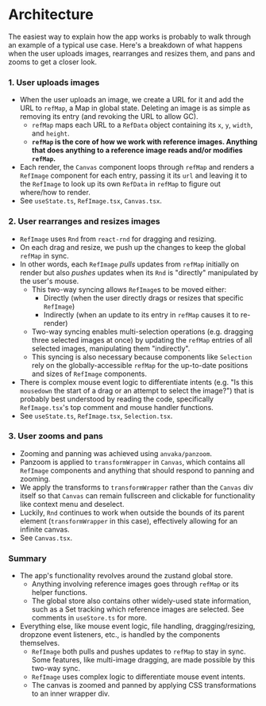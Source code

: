 # Architecture

The easiest way to explain how the app works is probably to walk through an example of a typical use case. Here's a breakdown of what happens when the user uploads images, rearranges and resizes them, and pans and zooms to get a closer look.

### 1. User uploads images

- When the user uploads an image, we create a URL for it and add the URL to `refMap`, a Map in global state. Deleting an image is as simple as removing its entry (and revoking the URL to allow GC).
    - `refMap` maps each URL to a `RefData` object containing its `x`, `y`, `width`, and `height`.
    - **`refMap` is the core of how we work with reference images. Anything that does anything to a reference image reads and/or modifies `refMap`.**
- Each render, the `Canvas` component loops through `refMap` and renders a `RefImage` component for each entry, passing it its `url` and leaving it to the `RefImage` to look up its own `RefData` in `refMap` to figure out where/how to render.
- See `useState.ts`, `RefImage.tsx`, `Canvas.tsx`.

### 2. User rearranges and resizes images

- `RefImage` uses `Rnd` from `react-rnd` for dragging and resizing.
- On each drag and resize, we push up the changes to keep the global `refMap` in sync.
- In other words, each `RefImage` *pulls* updates from `refMap` initially on render but also *pushes* updates when its `Rnd` is "directly" manipulated by the user's mouse.
    - This two-way syncing allows `RefImage`s to be moved either:
        - Directly (when the user directly drags or resizes that specific `RefImage`)
        - Indirectly (when an update to its entry in `refMap` causes it to re-render)
    - Two-way syncing enables multi-selection operations (e.g. dragging three selected images at once) by updating the `refMap` entries of all selected images, manipulating them "indirectly".
    - This syncing is also necessary because components like `Selection` rely on the globally-accessible `refMap` for the up-to-date positions and sizes of `RefImage` components.
- There is complex mouse event logic to differentiate intents (e.g. "Is this `mousedown` the start of a drag or an attempt to select the image?") that is probably best understood by reading the code, specifically `RefImage.tsx`'s top comment and mouse handler functions.
- See `useState.ts`, `RefImage.tsx`, `Selection.tsx`.

### 3. User zooms and pans

- Zooming and panning was achieved using `anvaka/panzoom`.
- Panzoom is applied to `transformWrapper` in `Canvas`, which contains all `RefImage` components and anything that should respond to panning and zooming.
- We apply the transforms to `transformWrapper` rather than the `Canvas` div itself so that `Canvas` can remain fullscreen and clickable for functionality like context menu and deselect.
- Luckily, `Rnd` continues to work when outside the bounds of its parent element (`transformWrapper` in this case), effectively allowing for an infinite canvas.
- See `Canvas.tsx`.

### Summary

- The app's functionality revolves around the zustand global store.
    - Anything involving reference images goes through `refMap` or its helper functions.
    - The global store also contains other widely-used state information, such as a Set tracking which reference images are selected. See comments in `useStore.ts` for more.
- Everything else, like mouse event logic, file handling, dragging/resizing, dropzone event listeners, etc., is handled by the components themselves.
    - `RefImage` both pulls and pushes updates to `refMap` to stay in sync. Some features, like multi-image dragging, are made possible by this two-way sync.
    - `RefImage` uses complex logic to differentiate mouse event intents.
    - The canvas is zoomed and panned by applying CSS transformations to an inner wrapper div.

